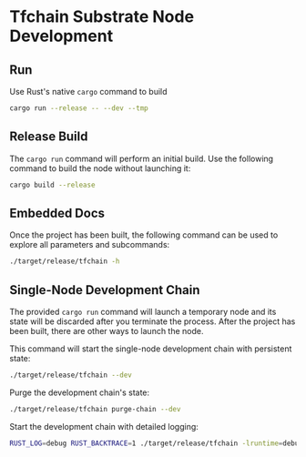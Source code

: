 # Tfchain Substrate Node Development

## Run

Use Rust's native `cargo` command to build

```sh
cargo run --release -- --dev --tmp
```

## Release Build

The `cargo run` command will perform an initial build. Use the following command to build the node
without launching it:

```sh
cargo build --release
```

## Embedded Docs

Once the project has been built, the following command can be used to explore all parameters and
subcommands:

```sh
./target/release/tfchain -h
```

## Single-Node Development Chain

The provided `cargo run` command will launch a temporary node and its state will be discarded after
you terminate the process. After the project has been built, there are other ways to launch the
node.

This command will start the single-node development chain with persistent state:

```bash
./target/release/tfchain --dev
```

Purge the development chain's state:

```bash
./target/release/tfchain purge-chain --dev
```

Start the development chain with detailed logging:

```bash
RUST_LOG=debug RUST_BACKTRACE=1 ./target/release/tfchain -lruntime=debug --dev
```
